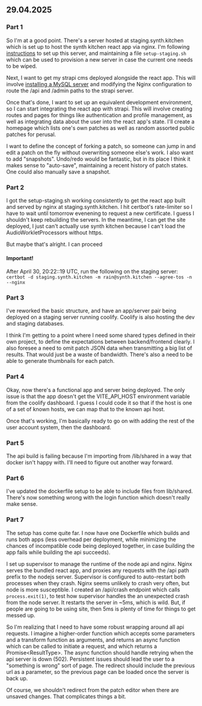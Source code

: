 ## 29.04.2025

### Part 1

So I'm at a good point. There's a server hosted at staging.synth.kitchen which is set up to host the synth kitchen react app via nginx. I'm following [instructions](https://dev.to/jackrkelly/create-a-full-stack-web-application-using-react-strapi-nginx-mongodb-and-digitalocean-bkh) to set up this server, and maintaining a file `setup-staging.sh` which can be used to provision a new server in case the current one needs to be wiped.

Next, I want to get my strapi cms deployed alongside the react app. This will involve [installing a MySQL server](https://documentation.ubuntu.com/server/how-to/databases/install-mysql/index.html) and modifying the Nginx configuration to route the /api and /admin paths to the strapi server.

Once that's done, I want to set up an equivalent development environment, so I can start integrating the react app with strapi. This will involve creating routes and pages for things like authentication and profile management, as well as integrating data about the user into the react app's state. I'll create a homepage which lists one's own patches as well as random assorted public patches for perusal.

I want to define the concept of forking a patch, so someone can jump in and edit a patch on the fly without overwriting someone else's work. I also want to add "snapshots". Undo/redo would be fantastic, but in its place I think it makes sense to "auto-save", maintaining a recent history of patch states. One could also manually save a snapshot.

### Part 2

I got the setup-staging.sh working consistently to get the react app built and served by nginx at staging.synth.kitchen. I hit certbot's rate-limiter so I have to wait until tomorrow evenening to request a new certificate. I guess I shouldn't keep rebuilding the servers. In the meantime, I can get the site deployed, I just can't actually use synth kitchen because I can't load the AudioWorkletProcessors without https.

But maybe that's alright. I can proceed

#### Important!

After April 30, 20:22::19 UTC, run the following on the staging server:
`certbot -d staging.synth.kitchen -m rain@synth.kitchen --agree-tos -n --nginx`

### Part 3

I've reworked the basic structure, and have an app/server pair being deployed on a staging server running coolify. Coolify is also hosting the dev and staging databases.

I think I'm getting to a point where I need some shared types defined in their own project, to define the expectations between backend/frontend clearly. I also foresee a need to omit patch JSON data when transmitting a big list of results. That would just be a waste of bandwidth. There's also a need to be able to generate thumbnails for each patch.

### Part 4

Okay, now there's a functional app and server being deployed. The only issue is that the app doesn't get the VITE_API_HOST environment variable from the coolify dashboard. I guess I could code it so that if the host is one of a set of known hosts, we can map that to the known api host.

Once that's working, I'm basically ready to go on with adding the rest of the user account system, then the dashboard.

### Part 5

The api build is failing because I'm importing from /lib/shared in a way that docker isn't happy with. I'll need to figure out another way forward.

### Part 6

I've updated the dockerfile setup to be able to include files from lib/shared. There's now something wrong with the login function which doesn't really make sense.

### Part 7

The setup has come quite far. I now have one Dockerfile which builds and runs both apps (less overhead per deployment, while minimizing the chances of incompatible code being deployed together, in case building the app fails while building the api succeeds).

I set up supervisor to manage the runtime of the node api and nginx. Nginx serves the bundled react app, and proxies any requests with the /api path prefix to the nodejs server. Supervisor is configured to auto-restart both processes when they crash. Nginx seems unlikely to crash very often, but node is more susceptible. I created an /api/crash endpoint which calls `process.exit(1)`, to test how supervisor handles the an unexpected crash from the node server. It restarts the server in ~5ms, which is wild. But, if people are going to be using site, then 5ms is plenty of time for things to get messed up.

So I'm realizing that I need to have some robust wrapping around all api requests. I imagine a higher-order function which accepts some parameters and a transform function as arguments, and returns an async function which can be called to initiate a request, and which returns a Promise\<ResultType\>. The async function should handle retrying when the api server is down (502). Persistent issues should lead the user to a "something is wrong" sort of page. The redirect should include the previous url as a parameter, so the previous page can be loaded once the server is back up.

Of course, we shouldn't redirect from the patch editor when there are unsaved changes. That complicates things a bit.
